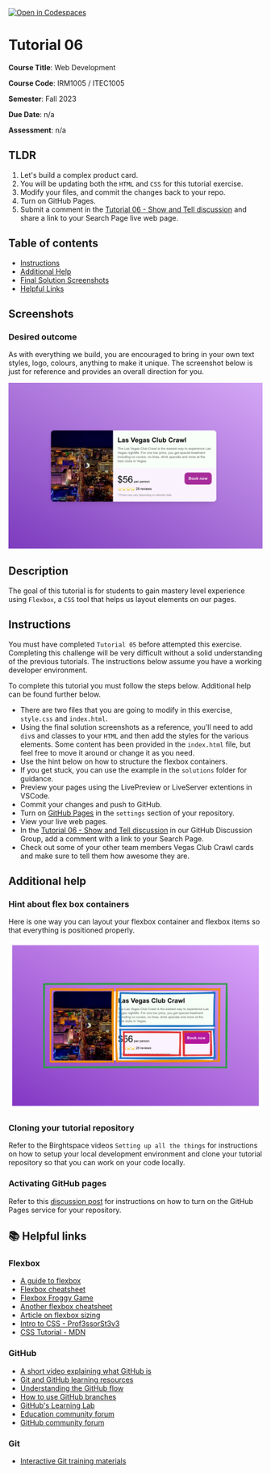 [![Open in Codespaces](https://classroom.github.com/assets/launch-codespace-7f7980b617ed060a017424585567c406b6ee15c891e84e1186181d67ecf80aa0.svg)](https://classroom.github.com/open-in-codespaces?assignment_repo_id=12456476)
# Tutorial 06

**Course Title**: Web Development

**Course Code**: IRM1005 / ITEC1005

**Semester**: Fall 2023

**Due Date**: n/a

**Assessment**: n/a

## TLDR

1. Let's build a complex product card.
2. You will be updating both the `HTML` and `CSS` for this tutorial exercise.
3. Modify your files, and commit the changes back to your repo.
4. Turn on GitHub Pages.
5. Submit a comment in the [Tutorial 06 - Show and Tell discussion](https://github.com/orgs/irm1005-itec1005-fall-2023/discussions/11) and share a link to your Search Page live web page.

## Table of contents

- [Instructions](#instructions)
- [Additional Help](#additional-help)
- [Final Solution Screenshots](#screenshots)
- [Helpful Links](#📚-helpful-links)

## Screenshots

### Desired outcome

As with everything we build, you are encouraged to bring in your own text styles, logo, colours, anything to make it unique. The screenshot below is just for reference and provides an overall direction for you. 

![Screenshot](./images/screenshot.png)

## Description

The goal of this tutorial is for students to gain mastery level experience using `Flexbox`, a `CSS` tool that helps us layout elements on our pages.

## Instructions

You must have completed `Tutorial 05` before attempted this exercise. Completing this challenge will be very difficult without a solid understanding of the previous tutorials. The instructions below assume you have a working developer environment.

To complete this tutorial you must follow the steps below. Additional help can be found further below.

- There are two files that you are going to modify in this exercise, `style.css` and `index.html`.
- Using the final solution screenshots as a reference, you'll need to add `div`s and classes to your `HTML` and then add the styles for the various elements. Some content has been provided in the `index.html` file, but feel free to move it around or change it as you need.
- Use the hint below on how to structure the flexbox containers.
- If you get stuck, you can use the example in the `solutions` folder for guidance.
- Preview your pages using the LivePreview or LiveServer extentions in VSCode.
- Commit your changes and push to GitHub.
- Turn on [GitHub Pages](https://github.com/orgs/irm1005-itec1005-fall-2023/discussions/4) in the `settings` section of your repository.
- View your live web pages.
- In the [Tutorial 06 - Show and Tell discussion](https://github.com/orgs/irm1005-itec1005-fall-2023/discussions/11) in our GitHub Discussion Group, add a comment with a link to your Search Page.
- Check out some of your other team members Vegas Club Crawl cards and make sure to tell them how awesome they are.

## Additional help

### Hint about flex box containers 

Here is one way you can layout your flexbox container and flexbox items so that everything is positioned properly.

![Screenshot](./images/flexbox-hint.png)

### Cloning your tutorial repository

Refer to the Birghtspace videos `Setting up all the things` for instructions on how to setup your local development environment and clone your tutorial repository so that you can work on your code locally.

### Activating GitHub pages

Refer to this [discussion post](https://github.com/orgs/irm1005-itec1005-fall-2023/discussions/4) for instructions on how to turn on the GitHub Pages service for your repository.

## 📚 Helpful links

### Flexbox

- [A guide to flexbox](https://css-tricks.com/snippets/css/a-guide-to-flexbox/)
- [Flexbox cheatsheet](https://yoksel.github.io/flex-cheatsheet/)
- [Flexbox Froggy Game](https://flexboxfroggy.com/)
- [Another flexbox cheatsheet](https://www.sketchingwithcss.com/samplechapter/cheatsheet.html)
- [Article on flexbox sizing](https://www.smashingmagazine.com/2018/09/flexbox-sizing-flexible-box/)
- [Intro to CSS - Prof3ssorSt3v3](https://www.youtube.com/watch?v=KFKScNHa-8M&list=PLyuRouwmQCjl4wTSNbb8RTKZuyMhoIxBe)
- [CSS Tutorial - MDN](https://developer.mozilla.org/en-US/docs/Web/CSS)

### GitHub

- [A short video explaining what GitHub is](https://www.youtube.com/watch?v=w3jLJU7DT5E&feature=youtu.be)
- [Git and GitHub learning resources](https://docs.github.com/en/github/getting-started-with-github/git-and-github-learning-resources)
- [Understanding the GitHub flow](https://guides.github.com/introduction/flow/)
- [How to use GitHub branches](https://www.youtube.com/watch?v=H5GJfcp3p4Q&feature=youtu.be)
- [GitHub's Learning Lab](https://lab.github.com/)
- [Education community forum](https://education.github.community/)
- [GitHub community forum](https://github.community/)

### Git

- [Interactive Git training materials](https://githubtraining.github.io/training-manual/#/01_getting_ready_for_class)
